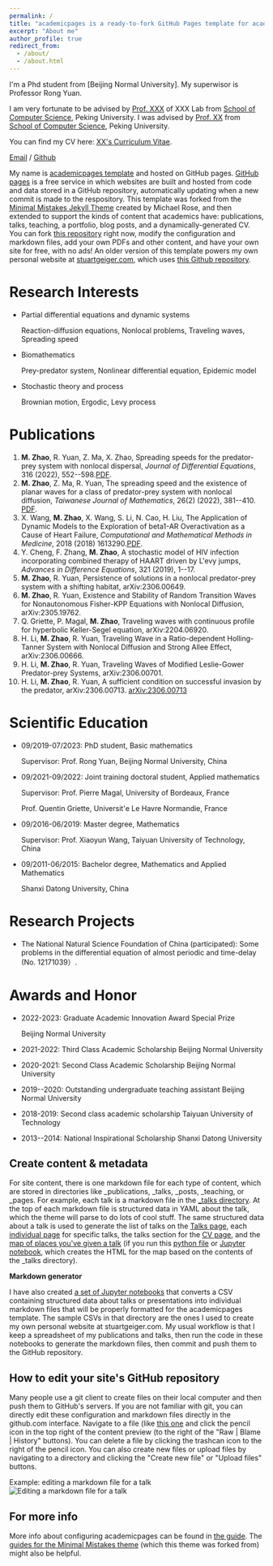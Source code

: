 ```yaml
---
permalink: /
title: "academicpages is a ready-to-fork GitHub Pages template for academic personal websites"
excerpt: "About me"
author_profile: true
redirect_from: 
  - /about/
  - /about.html
---
```


I'm a Phd student from [Beijing Normal University]. My superwisor is Professor Rong Yuan.

I am very fortunate to be advised by [Prof. XXX](https://www.XXX.com/) of XXX Lab from [School of Computer Science](https://cs.pku.edu.cn/), Peking University. I was advised by [Prof. XX](https://XXX.pku.edu.cn/) from [School of Computer Science](https://cs.pku.edu.cn/), Peking University.

You can find my CV here: [XX's Curriculum Vitae](../assets/Curriculum_Vitae.pdf).

[Email](mailto:minzhao@mail.bnu.edu.cn) / [Github](https://github.com/MinZhao123) 




My name is  [academicpages template](https://github.com/academicpages/academicpages.github.io) and hosted on GitHub pages. [GitHub pages](https://pages.github.com) is a free service in which websites are built and hosted from code and data stored in a GitHub repository, automatically updating when a new commit is made to the respository. This template was forked from the [Minimal Mistakes Jekyll Theme](https://mmistakes.github.io/minimal-mistakes/) created by Michael Rose, and then extended to support the kinds of content that academics have: publications, talks, teaching, a portfolio, blog posts, and a dynamically-generated CV. You can fork [this repository](https://github.com/academicpages/academicpages.github.io) right now, modify the configuration and markdown files, add your own PDFs and other content, and have your own site for free, with no ads! An older version of this template powers my own personal website at [stuartgeiger.com](http://stuartgeiger.com), which uses [this Github repository](https://github.com/staeiou/staeiou.github.io).

Research Interests 
======
* Partial differential equations and dynamic systems

  Reaction-diffusion equations, Nonlocal problems, Traveling waves, Spreading speed
	  
* Biomathematics

  Prey-predator system, Nonlinear differential equation, Epidemic model
	  
* Stochastic theory and process

  Brownian motion, Ergodic, Levy process



Publications
======
1. **M. Zhao**, R. Yuan, Z. Ma, X. Zhao, Spreading speeds for the predator-prey system with nonlocal dispersal, *Journal of Differential Equations*, 316 (2022), 552--598.[PDF](../assets/Curriculum_Vitae.pdf).
2. **M. Zhao**, Z. Ma, R. Yuan, The spreading speed and the existence of planar waves for a class of predator-prey system with nonlocal diffusion, *Taiwanese Journal of Mathematics*, 26(2) (2022), 381--410. [PDF](../assets/Curriculum_Vitae.pdf).
3. X. Wang, **M. Zhao**, X. Wang, S. Li, N. Cao, H. Liu, The Application of Dynamic Models to the Exploration of beta1-AR Overactivation as a Cause of Heart Failure, *Computational and Mathematical Methods in Medicine*, 2018 (2018) 1613290.[PDF](../assets/Curriculum_Vitae.pdf).
4. Y. Cheng, F. Zhang, **M. Zhao**, A stochastic model of HIV infection incorporating combined therapy of HAART driven by L\'evy jumps, *Advances in Difference Equations*, 321 (2019), 1--17.
5. **M. Zhao**, R. Yuan, Persistence of solutions in a nonlocal predator-prey system with a shifting habitat, arXiv:2306.00649. 
6. **M. Zhao**, R. Yuan, Existence and Stability of Random Transition Waves for Nonautonomous Fisher-KPP Equations with Nonlocal Diffusion, arXiv:2305.19762. 
7. Q. Griette, P. Magal, **M. Zhao**, Traveling waves with continuous profile for hyperbolic Keller-Segel equation, arXiv:2204.06920.
8. H. Li, **M. Zhao**, R. Yuan, Traveling Wave in a Ratio-dependent Holling-Tanner System with Nonlocal Diffusion and Strong Allee Effect, arXiv:2306.00666.
9. H. Li, **M. Zhao**, R. Yuan, Traveling Waves of Modified Leslie-Gower Predator-prey Systems,  arXiv:2306.00701.
10. H. Li, **M. Zhao**, R. Yuan, A sufficient condition on successful invasion by the predator, arXiv:2306.00713. [arXiv:2306.00713](https://github.com/academicpages/academicpages.github.io/blob/master/_data/navigation.yml)



Scientific Education
======
* 09/2019-07/2023: PhD student, Basic mathematics    

  Supervisor: Prof. Rong Yuan, Beijing Normal University, China   

* 09/2021-09/2022: Joint training doctoral student, Applied mathematics    

  Supervisor: Prof. Pierre Magal, University of Bordeaux, France         
  
  Prof. Quentin Griette, Universit\'e Le Havre Normandie, France     
	    
* 09/2016-06/2019: Master degree, Mathematics     
 
  Supervisor: Prof. Xiaoyun Wang, Taiyuan University of Technology, China     
  
* 09/2011-06/2015: Bachelor degree, Mathematics and Applied Mathematics    

  Shanxi Datong University, China



Research Projects
======
* The National Natural Science Foundation of China (participated): Some problems in the differential equation of almost periodic and time-delay  (No. 12171039）.



Awards and Honor
======
* 2022-2023: Graduate Academic Innovation Award Special Prize  

  Beijing Normal University 
* 2021-2022: Third Class Academic Scholarship
  Beijing Normal University 
* 2020-2021: Second Class Academic Scholarship
  Beijing Normal University
* 2019--2020: Outstanding undergraduate teaching assistant
   Beijing Normal University
* 2018-2019: Second class academic scholarship
   Taiyuan University of Technology
* 2013--2014: National Inspirational Scholarship
  Shanxi Datong University

Create content & metadata
------
For site content, there is one markdown file for each type of content, which are stored in directories like _publications, _talks, _posts, _teaching, or _pages. For example, each talk is a markdown file in the [_talks directory](https://github.com/academicpages/academicpages.github.io/tree/master/_talks). At the top of each markdown file is structured data in YAML about the talk, which the theme will parse to do lots of cool stuff. The same structured data about a talk is used to generate the list of talks on the [Talks page](https://academicpages.github.io/talks), each [individual page](https://academicpages.github.io/talks/2012-03-01-talk-1) for specific talks, the talks section for the [CV page](https://academicpages.github.io/cv), and the [map of places you've given a talk](https://academicpages.github.io/talkmap.html) (if you run this [python file](https://github.com/academicpages/academicpages.github.io/blob/master/talkmap.py) or [Jupyter notebook](https://github.com/academicpages/academicpages.github.io/blob/master/talkmap.ipynb), which creates the HTML for the map based on the contents of the _talks directory).

**Markdown generator**

I have also created [a set of Jupyter notebooks](https://github.com/academicpages/academicpages.github.io/tree/master/markdown_generator
) that converts a CSV containing structured data about talks or presentations into individual markdown files that will be properly formatted for the academicpages template. The sample CSVs in that directory are the ones I used to create my own personal website at stuartgeiger.com. My usual workflow is that I keep a spreadsheet of my publications and talks, then run the code in these notebooks to generate the markdown files, then commit and push them to the GitHub repository.

How to edit your site's GitHub repository
------
Many people use a git client to create files on their local computer and then push them to GitHub's servers. If you are not familiar with git, you can directly edit these configuration and markdown files directly in the github.com interface. Navigate to a file (like [this one](https://github.com/academicpages/academicpages.github.io/blob/master/_talks/2012-03-01-talk-1.md) and click the pencil icon in the top right of the content preview (to the right of the "Raw | Blame | History" buttons). You can delete a file by clicking the trashcan icon to the right of the pencil icon. You can also create new files or upload files by navigating to a directory and clicking the "Create new file" or "Upload files" buttons. 

Example: editing a markdown file for a talk
![Editing a markdown file for a talk](/images/editing-talk.png)

For more info
------
More info about configuring academicpages can be found in [the guide](https://academicpages.github.io/markdown/). The [guides for the Minimal Mistakes theme](https://mmistakes.github.io/minimal-mistakes/docs/configuration/) (which this theme was forked from) might also be helpful.
